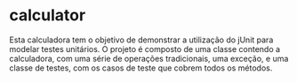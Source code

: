 # calculator

Esta calculadora tem o objetivo de demonstrar a utilização do jUnit para modelar testes unitários. O projeto é composto de uma classe contendo a calculadora, com uma série de operações tradicionais, uma exceção, e uma classe de testes, com os casos de teste que cobrem todos os métodos.
